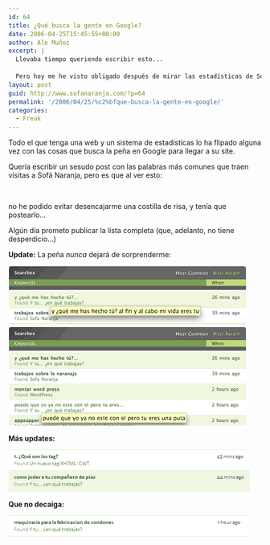 ```yaml
---
id: 64
title: ¿Qué busca la gente en Google?
date: 2006-04-25T15:45:55+00:00
author: Ale Muñoz
excerpt: |
  Llevaba tiempo queriendo escribir esto...
  
  Pero hoy me he visto obligado después de mirar las estadísticas de Sofá Naranja...
layout: post
guid: http://www.sofanaranja.com/?p=64
permalink: '/2006/04/25/%c2%bfque-busca-la-gente-en-google/'
categories:
  - Freak
---
```

Todo el que tenga una web y un sistema de estadísticas lo ha flipado alguna vez con las cosas que busca la peña en Google para llegar a su site.

Quería escribir un sesudo post con las palabras más comunes que traen visitas a Sofá Naranja, pero es que al ver esto:

<img src='/images/fabrica_de_condones_en_rubi.PNG' alt='' />

no he podido evitar desencajarme una costilla de risa, y tenía que postearlo...

Algún día prometo publicar la lista completa (que, adelanto, no tiene desperdicio...)

**Update:** La peña *nunca* dejará de sorprenderme:

<img src='/images/mint_searches_google_001.png' alt='' />

<img src='/images/mint_searches_google_002.png' alt='' />

**Más updates:**

<img src='/images/como_joder_a_tu_compaero_de_piso_01.png' alt='Las cosas que busca la pe&Atilde;&plusmn;a en google' />

**Que no decaiga:**

<img src='/images/maquinaria_para_la_fabricacion_de_condones.png' alt='' />